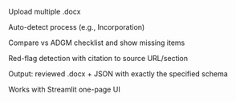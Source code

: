 Upload multiple .docx

 Auto-detect process (e.g., Incorporation)

 Compare vs ADGM checklist and show missing items

 Red-flag detection with citation to source URL/section

 Output: reviewed .docx + JSON with exactly the specified schema

 Works with Streamlit one-page UI
